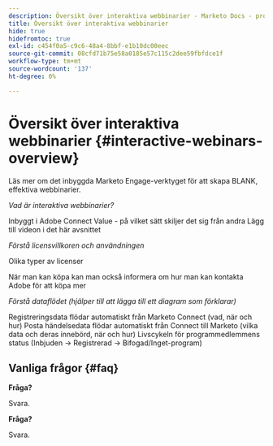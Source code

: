 ```yaml
---
description: Översikt över interaktiva webbinarier - Marketo Docs - produktdokumentation
title: Översikt över interaktiva webbinarier
hide: true
hidefromtoc: true
exl-id: c454f0a5-c9c6-48a4-8bbf-e1b10dc00eec
source-git-commit: 08cfd71b75e58a0185e57c115c2dee59fbfdce1f
workflow-type: tm+mt
source-wordcount: '137'
ht-degree: 0%

---
```


# Översikt över interaktiva webbinarier {#interactive-webinars-overview}

Läs mer om det inbyggda Marketo Engage-verktyget för att skapa BLANK, effektiva webbinarier.

_Vad är interaktiva webbinarier?_

Inbyggt i Adobe Connect Value - på vilket sätt skiljer det sig från andra Lägg till videon i det här avsnittet

_Förstå licensvillkoren och användningen_

Olika typer av licenser

När man kan köpa kan man också informera om hur man kan kontakta Adobe för att köpa mer

_Förstå dataflödet (hjälper till att lägga till ett diagram som förklarar)_

Registreringsdata flödar automatiskt från Marketo Connect (vad, när och hur) Posta händelsedata flödar automatiskt från Connect till Marketo (vilka data och deras innebörd, när och hur) Livscykeln för programmedlemmens status (Inbjuden -> Registrerad -> Bifogad/Inget-program)

## Vanliga frågor {#faq}

**Fråga?**

Svara.

**Fråga?**

Svara.
